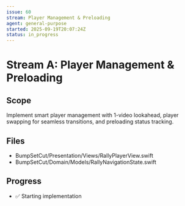 ```yaml
---
issue: 60
stream: Player Management & Preloading
agent: general-purpose
started: 2025-09-19T20:07:24Z
status: in_progress
---
```


# Stream A: Player Management & Preloading

## Scope
Implement smart player management with 1-video lookahead, player swapping for seamless transitions, and preloading status tracking.

## Files
- BumpSetCut/Presentation/Views/RallyPlayerView.swift
- BumpSetCut/Domain/Models/RallyNavigationState.swift

## Progress
- ✅ Starting implementation
